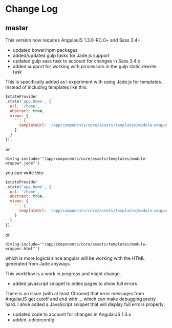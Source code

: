 # Change Log

## master

This version now requires AngularJS 1.3.0-RC.0+ and Sass 3.4+.

- updated bower/npm packages
- added/updated gulp tasks for Jade.js support
- updated gulp sass task to account for changes in Sass 3.4.x
- added support for working with processors in the gulp static rewrite task

This is specifically added as I experiment with using Jade.js for templates.  Instead of including templates like this:

```javascript
$stateProvider
.state('app.home', {
  url: '/home',
  abstract: true,
  views: {
    '': {
      templateUrl: '/app/components/core/assets/templates/module-wrapper.jade'
    }
  }
});
```

or

```jade
div(ng-include='"/app/components/core/assets/templates/module-wrapper.jade"')
```

you can write this:

```javascript
$stateProvider
.state('app.home', {
  url: '/home',
  abstract: true,
  views: {
    '': {
      templateUrl: '/app/components/core/assets/templates/module-wrapper.html'
    }
  }
});
```

or

```jade
div(ng-include='"/app/components/core/assets/templates/module-wrapper.html"')
```

which is more logical since angular will be working with the HTML generated from Jade anyways.

This workflow is a work in progress and might change.

- added javascript snippet to index pages to show full errors

There is an issue (with at least Chrome) that error messages from AngularJS get cutoff and end with ... which can make debugging pretty hard.  I ahve added a JavaScript snippet that will display full errors properly.

- updated code to account for changes in AngularJS 1.3.x
- added .editorconfig
